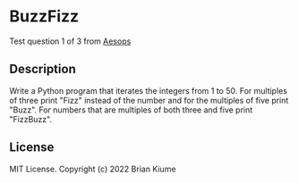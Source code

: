 # BuzzFizz
Test question 1 of 3 from [Aesops](https://www.notion.so/Aesops-Weekly-Coding-Tasks-11d495cef8304efa90ed183d48a02c3f)

## Description
Write a Python program that iterates the integers from 1 to 50. For multiples of three print "Fizz" instead of the number and for the multiples of five print "Buzz". For numbers that are multiples of both three and five print "FizzBuzz".

## License
MIT License. Copyright (c) 2022 Brian Kiume
